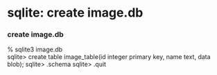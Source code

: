 sqlite: create image.db
===============

###  create image.db

% sqlite3 image.db  
sqlite> create table image_table(id integer primary key, name text, data blob);
sqlite> .schema
sqlite> .quit  

